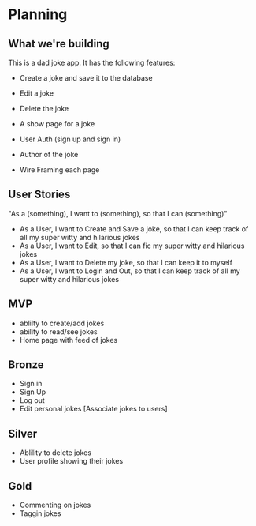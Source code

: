 # Planning

## What we're building

This is a dad joke app. It has the following features:

- Create a joke and save it to the database
- Edit a joke
- Delete the joke
- A show page for a joke
- User Auth (sign up and sign in)
- Author of the joke

- Wire Framing each page

## User Stories

"As a (something), I want to (something), so that I can (something)"

- As a User, I want to Create and Save a joke, so that I can keep track of all my super witty and hilarious jokes
- As a User, I want to Edit, so that I can fic my super witty and hilarious jokes
- As a User, I want to Delete my joke, so that I can keep it to myself
- As a User, I want to Login and Out, so that I can keep track of all my super witty and hilarious jokes

## MVP
- ablilty to create/add jokes
- ability to read/see jokes
- Home page with feed of jokes

## Bronze
- Sign in
- Sign Up
- Log out
- Edit personal jokes [Associate jokes to users]

## Silver
- Ablility to delete jokes
- User profile showing their jokes

## Gold
- Commenting on jokes
- Taggin jokes